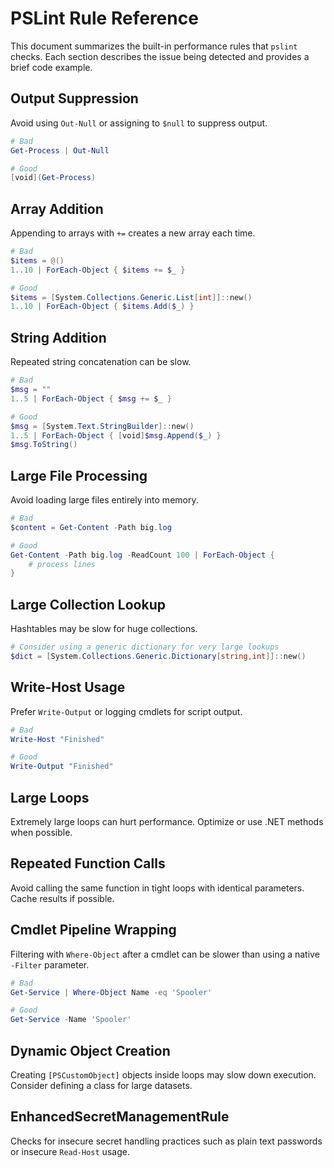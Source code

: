 # PSLint Rule Reference

This document summarizes the built-in performance rules that `pslint` checks. Each section describes the issue being detected and provides a brief code example.

## Output Suppression
Avoid using `Out-Null` or assigning to `$null` to suppress output.

```powershell
# Bad
Get-Process | Out-Null

# Good
[void](Get-Process)
```

## Array Addition
Appending to arrays with `+=` creates a new array each time.

```powershell
# Bad
$items = @()
1..10 | ForEach-Object { $items += $_ }

# Good
$items = [System.Collections.Generic.List[int]]::new()
1..10 | ForEach-Object { $items.Add($_) }
```

## String Addition
Repeated string concatenation can be slow.

```powershell
# Bad
$msg = ""
1..5 | ForEach-Object { $msg += $_ }

# Good
$msg = [System.Text.StringBuilder]::new()
1..5 | ForEach-Object { [void]$msg.Append($_) }
$msg.ToString()
```

## Large File Processing
Avoid loading large files entirely into memory.

```powershell
# Bad
$content = Get-Content -Path big.log

# Good
Get-Content -Path big.log -ReadCount 100 | ForEach-Object {
    # process lines
}
```

## Large Collection Lookup
Hashtables may be slow for huge collections.

```powershell
# Consider using a generic dictionary for very large lookups
$dict = [System.Collections.Generic.Dictionary[string,int]]::new()
```

## Write-Host Usage
Prefer `Write-Output` or logging cmdlets for script output.

```powershell
# Bad
Write-Host "Finished"

# Good
Write-Output "Finished"
```

## Large Loops
Extremely large loops can hurt performance. Optimize or use .NET methods when possible.

## Repeated Function Calls
Avoid calling the same function in tight loops with identical parameters. Cache results if possible.

## Cmdlet Pipeline Wrapping
Filtering with `Where-Object` after a cmdlet can be slower than using a native `-Filter` parameter.

```powershell
# Bad
Get-Service | Where-Object Name -eq 'Spooler'

# Good
Get-Service -Name 'Spooler'
```

## Dynamic Object Creation
Creating `[PSCustomObject]` objects inside loops may slow down execution. Consider defining a class for large datasets.

## EnhancedSecretManagementRule
Checks for insecure secret handling practices such as plain text passwords or insecure `Read-Host` usage.

